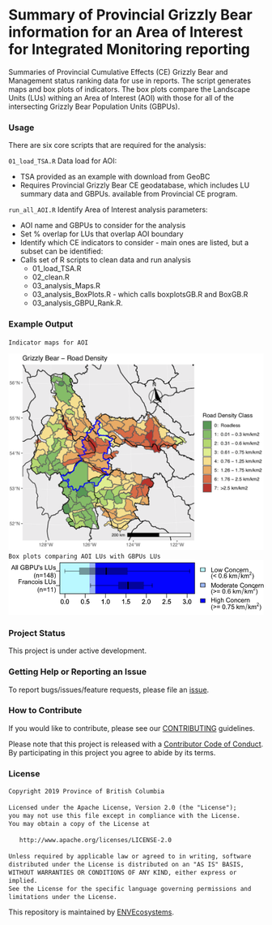 <!-- README.md is generated from README.Rmd. Please edit that file -->
Summary of Provincial Grizzly Bear information for an Area of Interest for Integrated Monitoring reporting
==========================================================================================================

Summaries of Provincial Cumulative Effects (CE) Grizzly Bear and
Management status ranking data for use in reports. The script generates
maps and box plots of indicators. The box plots compare the Landscape
Units (LUs) withing an Area of Interest (AOI) with those for all of the
intersecting Grizzly Bear Population Units (GBPUs).

### Usage

There are six core scripts that are required for the analysis:

`01_load_TSA.R` Data load for AOI:

-   TSA provided as an example with download from GeoBC
-   Requires Provincial Grizzly Bear CE geodatabase, which includes LU
    summary data and GBPUs. available from Provincial CE program.

`run_all_AOI.R` Identify Area of Interest analysis parameters:

-   AOI name and GBPUs to consider for the analysis
-   Set % overlap for LUs that overlap AOI boundary
-   Identify which CE indicators to consider - main ones are listed, but
    a subset can be identified:
-   Calls set of R scripts to clean data and run analysis
    -   01\_load\_TSA.R
    -   02\_clean.R
    -   03\_analysis\_Maps.R
    -   03\_analysis\_BoxPlots.R - which calls boxplotsGB.R and BoxGB.R
    -   03\_analysis\_GBPU\_Rank.R.

### Example Output

`Indicator maps for AOI`

![](img/RdDensLakes%20TSA.png)
`Box plots comparing AOI LUs with GBPUs LUs`
![](img/Francois_RoadDensity.png)

### Project Status

This project is under active development.

### Getting Help or Reporting an Issue

To report bugs/issues/feature requests, please file an
[issue](https://github.com/bcgov/IM-Report-GBears/issues).

### How to Contribute

If you would like to contribute, please see our
[CONTRIBUTING](CONTRIBUTING.md) guidelines.

Please note that this project is released with a [Contributor Code of
Conduct](CODE_OF_CONDUCT.md). By participating in this project you agree
to abide by its terms.

### License

    Copyright 2019 Province of British Columbia

    Licensed under the Apache License, Version 2.0 (the "License");
    you may not use this file except in compliance with the License.
    You may obtain a copy of the License at 

       http://www.apache.org/licenses/LICENSE-2.0

    Unless required by applicable law or agreed to in writing, software
    distributed under the License is distributed on an "AS IS" BASIS,
    WITHOUT WARRANTIES OR CONDITIONS OF ANY KIND, either express or implied.
    See the License for the specific language governing permissions and
    limitations under the License.

This repository is maintained by
[ENVEcosystems](https://github.com/orgs/bcgov/teams/envecosystems/members).
